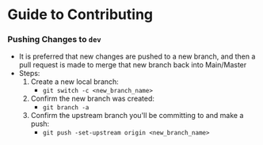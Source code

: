 # Guide to Contributing

### Pushing Changes to `dev`
- It is preferred that new changes are pushed to a new branch, and then a pull request is made to merge that new branch back into Main/Master
- Steps:
	1. Create a new local branch:
		* `git switch -c <new_branch_name>`
	2. Confirm the new branch was created:
		* `git branch -a`
	3. Confirm the upstream branch you'll be committing to and make a push:
		* `git push -set-upstream origin <new_branch_name>`
